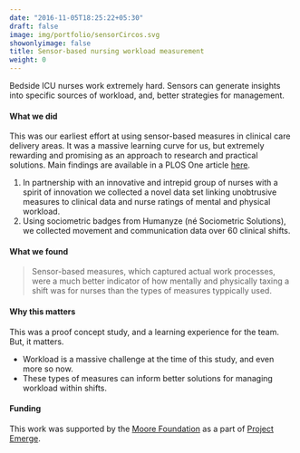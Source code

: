 ```yaml
---
date: "2016-11-05T18:25:22+05:30"
draft: false
image: img/portfolio/sensorCircos.svg
showonlyimage: false
title: Sensor-based nursing workload measurement
weight: 0
---
```

Bedside ICU nurses work extremely hard. Sensors can generate insights into specific sources of workload, and, better strategies for management. 

<!--more-->

#### What we did
This was our earliest effort at using sensor-based measures in clinical care delivery areas. It was a massive learning curve for us, but extremely rewarding and promising as an approach to research and practical solutions. Main findings are available in a PLOS One article [here](https://doi.org/10.1371/journal.pone.0204819). 

1. In partnership with an innovative and intrepid group of nurses with a spirit of innovation we collected a novel data set linking unobtrusive measures to clinical data and nurse ratings of mental and physical workload.
2. Using sociometric badges from Humanyze (né Sociometric Solutions), we collected movement and communication data over 60 clinical shifts. 

#### What we found
> Sensor-based measures, which captured actual work processes, were a much better indicator of how mentally and physically taxing a shift was for nurses than the types of measures typpically used.

#### Why this matters

This was a proof concept study, and a learning experience for the team. But, it matters.
* Workload is a massive challenge at the time of this study, and even more so now.
* These types of measures can inform better solutions for managing workload within shifts. 

#### Funding
This work was supported by the [Moore Foundation](https://www.moore.org/) as a part of [Project Emerge](https://www.hopkinsmedicine.org/armstrong_institute/improvement_projects/systems_engineering_healthcare/project_emerge.html). 
